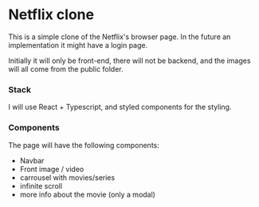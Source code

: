 # Netflix clone

This is a simple clone of the Netflix's browser page. In the future an implementation it might have a login page.

Initially it will only be front-end, there will not be backend, and the images will all come from the public folder.

### Stack
I will use React + Typescript, and styled components for the styling.


### Components
The page will have the following components:

+ Navbar
+ Front image / video
+ carrousel with movies/series
+ infinite scroll
+ more info about the movie (only a modal)

